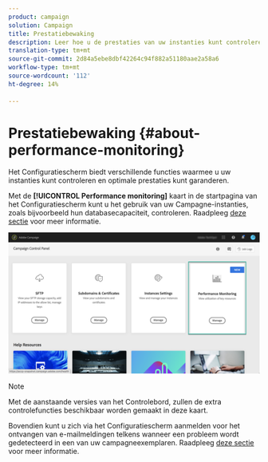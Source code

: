 ```yaml
---
product: campaign
solution: Campaign
title: Prestatiebewaking
description: Leer hoe u de prestaties van uw instanties kunt controleren in het Configuratiescherm
translation-type: tm+mt
source-git-commit: 2d84a5ebe8dbf42264c94f882a51180aae2a58a6
workflow-type: tm+mt
source-wordcount: '112'
ht-degree: 14%

---
```



# Prestatiebewaking {#about-performance-monitoring}

Het Configuratiescherm biedt verschillende functies waarmee u uw instanties kunt controleren en optimale prestaties kunt garanderen.

Met de **[!UICONTROL Performance monitoring]** kaart in de startpagina van het Configuratiescherm kunt u het gebruik van uw Campagne-instanties, zoals bijvoorbeeld hun databasecapaciteit, controleren. Raadpleeg [deze sectie](../../performance-monitoring/using/database-monitoring.md) voor meer informatie.

![](assets/performance_card.png)

>[!NOTE]
>
>Met de aanstaande versies van het Controlebord, zullen de extra controlefuncties beschikbaar worden gemaakt in deze kaart.

Bovendien kunt u zich via het Configuratiescherm aanmelden voor het ontvangen van e-mailmeldingen telkens wanneer een probleem wordt gedetecteerd in een van uw campagneexemplaren. Raadpleeg [deze sectie](../../performance-monitoring/using/email-alerting.md) voor meer informatie.


